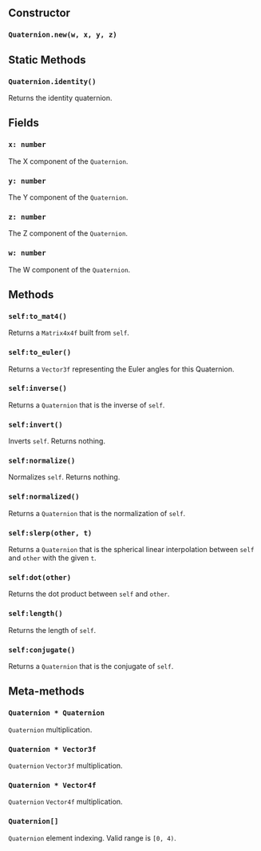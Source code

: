 ## Constructor
### `Quaternion.new(w, x, y, z)`

## Static Methods
### `Quaternion.identity()`
Returns the identity quaternion.

## Fields
### `x: number`
The X component of the `Quaternion`.

### `y: number`
The Y component of the `Quaternion`.

### `z: number`
The Z component of the `Quaternion`.

### `w: number`
The W component of the `Quaternion`.

## Methods

### `self:to_mat4()`
Returns a `Matrix4x4f` built from `self`.

### `self:to_euler()`
Returns a `Vector3f` representing the Euler angles for this Quaternion.

### `self:inverse()`
Returns a `Quaternion` that is the inverse of `self`.

### `self:invert()`
Inverts `self`. Returns nothing.

### `self:normalize()`
Normalizes `self`. Returns nothing.

### `self:normalized()`
Returns a `Quaternion` that is the normalization of `self`.

### `self:slerp(other, t)`
Returns a `Quaternion` that is the spherical linear interpolation between `self` and `other` with the given `t`.

### `self:dot(other)`
Returns the dot product between `self` and `other`.

### `self:length()`
Returns the length of `self`.

### `self:conjugate()`
Returns a `Quaternion` that is the conjugate of `self`.

## Meta-methods

### `Quaternion * Quaternion`
`Quaternion` multiplication.

### `Quaternion * Vector3f`
`Quaternion` `Vector3f` multiplication.

### `Quaternion * Vector4f`
`Quaternion` `Vector4f` multiplication.

### `Quaternion[]`
`Quaternion` element indexing. Valid range is `[0, 4)`.
